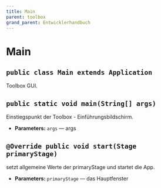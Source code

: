 ```yaml
---
title: Main
parent: toolbox
grand_parent: Entwicklerhandbuch
---
```


# Main


## `public class Main extends Application`

Toolbox GUI.

## `public static void main(String[] args)`

Einstiegspunkt der Toolbox - Einführungsbildschirm.

 * **Parameters:** `args` — args

## `@Override public void start(Stage primaryStage)`

setzt allgemeine Werte der primaryStage und startet die App.

 * **Parameters:** `primaryStage` — das Hauptfenster

